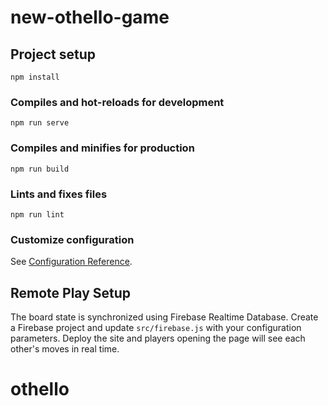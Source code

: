 # new-othello-game

## Project setup
```
npm install
```

### Compiles and hot-reloads for development
```
npm run serve
```

### Compiles and minifies for production
```
npm run build
```

### Lints and fixes files
```
npm run lint
```

### Customize configuration
See [Configuration Reference](https://cli.vuejs.org/config/).

## Remote Play Setup

The board state is synchronized using Firebase Realtime Database. Create a Firebase project and update `src/firebase.js` with your configuration parameters. Deploy the site and players opening the page will see each other's moves in real time.

# othello
